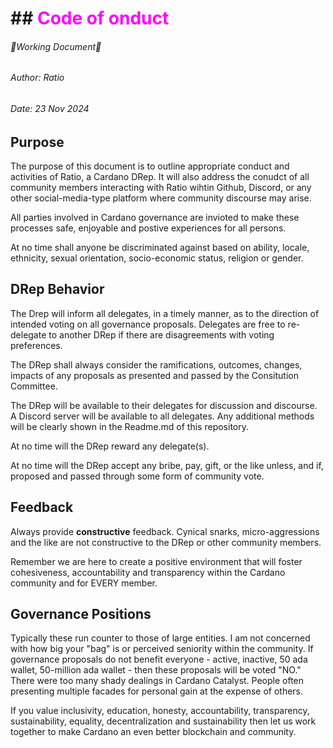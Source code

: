 # ## <span style="color:magenta">Code of onduct</span>

###### 🔺Working Document🔺
###### Author: Ratio
###### Date: 23 Nov 2024

## Purpose
The purpose of this document is to outline appropriate conduct and activities of Ratio, a Cardano DRep. It will also address the conudct of all community members interacting with Ratio wihtin Github, Discord, or any other social-media-type platform where community discourse may arise.

All parties involved in Cardano governance are invioted to make these processes safe, enjoyable and postive experiences for all persons.

At no time shall anyone be discriminated against based on ability, locale, ethnicity, sexual orientation, socio-economic status, religion or gender.

## DRep Behavior
The Drep will inform all delegates, in a timely manner, as to the direction of intended voting on all governance proposals. Delegates are free to re-delegate to another DRep if there are disagreements with voting preferences.

The DRep shall always consider the ramifications, outcomes, changes, impacts of any proposals as presented and passed by the Consitution Committee.

The DRep will be available to their delegates for discussion and discourse. A Discord server will be available to all delegates. Any additional methods will be clearly shown in the Readme.md of this repository.

At no time will the DRep reward any delegate(s).

At no time will the DRep accept any bribe, pay, gift, or the like unless, and if, proposed and passed through some form of community vote.

## Feedback

Always provide **constructive** feedback. Cynical snarks, micro-aggressions and the like are not constructive to the DRep or other community members.

Remember we are here to create a positive environment that will foster cohesiveness, accountability and transparency within the Cardano community and for EVERY member.

## Governance Positions

Typically these run counter to those of large entities. I am not concerned with how big your "bag" is or perceived seniority within the community. If governance proposals do not benefit everyone - active, inactive, 50 ada wallet, 50-million ada wallet - then these proposals will be voted "NO." There were too many shady dealings in Cardano Catalyst. People often presenting multiple facades for personal gain at the expense of others.

If you value inclusivity, education, honesty, accountability, transparency, sustainability, equality, decentralization and sustainability then let us work together to make Cardano an even better blockchain and community.

